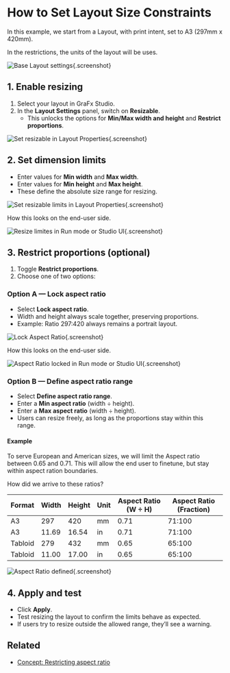 # How to Set Layout Size Constraints

In this example, we start from a Layout, with print intent, set to A3 (297mm x 420mm).

In the restrictions, the units of the layout will be uses.

![Base Layout settings](resize1.png){.screenshot}

## 1. Enable resizing
1. Select your layout in GraFx Studio.  
2. In the **Layout Settings** panel, switch on **Resizable**.  
   - This unlocks the options for **Min/Max width and height** and **Restrict proportions**.

![Set resizable in Layout Properties](resize0.png){.screenshot}

## 2. Set dimension limits
- Enter values for **Min width** and **Max width**.  
- Enter values for **Min height** and **Max height**.  
- These define the absolute size range for resizing.  

![Set resizable limits in Layout Properties](resize2.png){.screenshot}

How this looks on the end-user side.

![Resize limites in Run mode or Studio UI](resize4.png){.screenshot}

## 3. Restrict proportions (optional)
1. Toggle **Restrict proportions**.  
2. Choose one of two options:

### Option A — Lock aspect ratio
- Select **Lock aspect ratio**.  
- Width and height always scale together, preserving proportions.  
- Example: Ratio 297:420 always remains a portrait layout.

![Lock Aspect Ratio](resize6.png){.screenshot}

How this looks on the end-user side.

![Aspect Ratio locked in Run mode or Studio UI](resize5.png){.screenshot}

### Option B — Define aspect ratio range
- Select **Define aspect ratio range**.  
- Enter a **Min aspect ratio** (width ÷ height).  
- Enter a **Max aspect ratio** (width ÷ height).  
- Users can resize freely, as long as the proportions stay within this range.  

#### Example

To serve European and American sizes, we will limit the Aspect ratio between 0.65 and 0.71.
This will allow the end user to finetune, but stay within aspect ration boundaries.

How did we arrive to these ratios?

| Format   | Width | Height | Unit | Aspect Ratio (W ÷ H) | Aspect Ratio (Fraction) |
|----------|-------|--------|------|----------------------|--------------------------|
| A3       | 297   | 420    | mm   | 0.71                 | 71:100                   |
| A3       | 11.69 | 16.54  | in   | 0.71                 | 71:100                   |
| Tabloid  | 279   | 432    | mm   | 0.65                 | 65:100                   |
| Tabloid  | 11.00 | 17.00  | in   | 0.65                 | 65:100                   |

![Aspect Ratio defined](resize7.png){.screenshot}


## 4. Apply and test
- Click **Apply**.  
- Test resizing the layout to confirm the limits behave as expected.  
- If users try to resize outside the allowed range, they’ll see a warning.

## Related

- [Concept: Restricting aspect ratio](/GraFx-Studio/concepts/layout-size-constraints/)